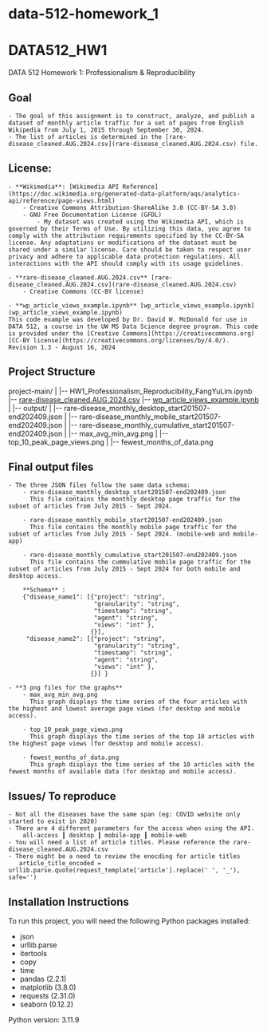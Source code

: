 # data-512-homework_1
# DATA512_HW1
DATA 512 Homework 1: Professionalism & Reproducibility

## Goal
    - The goal of this assignment is to construct, analyze, and publish a dataset of monthly article traffic for a set of pages from English Wikipedia from July 1, 2015 through September 30, 2024. 
    - The list of articles is determined in the [rare-disease_cleaned.AUG.2024.csv](rare-disease_cleaned.AUG.2024.csv) file.

## License:
    - **Wikimedia**: [Wikimedia API Reference](https://doc.wikimedia.org/generated-data-platform/aqs/analytics-api/reference/page-views.html)
        - Creative Commons Attribution-ShareAlike 3.0 (CC-BY-SA 3.0) 
        - GNU Free Documentation License (GFDL)
            - My dataset was created using the Wikimedia API, which is governed by their Terms of Use. By utilizing this data, you agree to comply with the attribution requirements specified by the CC-BY-SA license. Any adaptations or modifications of the dataset must be shared under a similar license. Care should be taken to respect user privacy and adhere to applicable data protection regulations. All interactions with the API should comply with its usage guidelines.

    - **rare-disease_cleaned.AUG.2024.csv** [rare-disease_cleaned.AUG.2024.csv](rare-disease_cleaned.AUG.2024.csv)
        - Creative Commons (CC-BY license)
    
    - **wp_article_views_example.ipynb** [wp_article_views_example.ipynb](wp_article_views_example.ipynb)
    This code example was developed by Dr. David W. McDonald for use in DATA 512, a course in the UW MS Data Science degree program. This code is provided under the [Creative Commons](https://creativecommons.org) [CC-BY license](https://creativecommons.org/licenses/by/4.0/). Revision 1.3 - August 16, 2024

## Project Structure
project-main/ 
|
|-- HW1_Professionalism_Reproducibility_FangYuLim.ipynb
|-- [rare-disease_cleaned.AUG.2024.csv](rare-disease_cleaned.AUG.2024.csv)
|-- [wp_article_views_example.ipynb](wp_article_views_example.ipynb)
|
|-- output/
|   |-- rare-disease_monthly_desktop_start201507-end202409.json
|   |-- rare-disease_monthly_mobile_start201507-end202409.json
|   |-- rare-disease_monthly_cumulative_start201507-end202409.json
|   |-- max_avg_min_avg.png
|   |-- top_10_peak_page_views.png
|   |-- fewest_months_of_data.png


## Final output files
    - The three JSON files follow the same data schema:
        - rare-disease_monthly_desktop_start201507-end202409.json
          This file contains the monthly desktop page traffic for the subset of articles from July 2015 - Sept 2024.
        
        - rare-disease_monthly_mobile_start201507-end202409.json
          This file contains the monthly mobile page traffic for the subset of articles from July 2015 - Sept 2024. (mobile-web and mobile-app)
        
        - rare-disease_monthly_cumulative_start201507-end202409.json
          This file contains the cummulative mobile page traffic for the subset of articles from July 2015 - Sept 2024 for both mobile and desktop access. 

        **Schema** : 
        {"disease_name1": [{"project": "string",
                            "granularity": "string",
                            "timestamp": "string",
                            "agent": "string",
                            "views": "int" },
                           {}],
         "disease_name2": [{"project": "string",
                            "granularity": "string",
                            "timestamp": "string",
                            "agent": "string",
                            "views": "int" },
                           {}] }

    - **3 png files for the graphs**
        - max_avg_min_avg.png
          This graph displays the time series of the four articles with the highest and lowest average page views (for desktop and mobile access).

        - top_10_peak_page_views.png
          This graph displays the time series of the top 10 articles with the highest page views (for desktop and mobile access).

        - fewest_months_of_data.png
          This graph displays the time series of the 10 articles with the fewest months of available data (for desktop and mobile access).

## Issues/ To reproduce 
    - Not all the diseases have the same span (eg: COVID website only started to exist in 2020)
    - There are 4 different parameters for the access when using the API. 
        all-access ┃ desktop ┃ mobile-app ┃ mobile-web
    - You will need a list of article titles. Please reference the rare-disease_cleaned.AUG.2024.csv
    - There might be a need to review the enocding for article titles
       article_title_encoded = urllib.parse.quote(request_template['article'].replace(' ', '_'), safe='')

## Installation Instructions
To run this project, you will need the following Python packages installed:
- json
- urllib.parse
- itertools
- copy
- time 
- pandas     (2.2.1)
- matplotlib (3.8.0)
- requests   (2.31.0)
- seaborn    (0.12.2)


Python version: 3.11.9